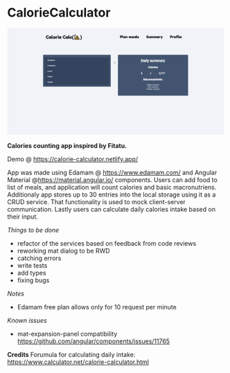 # CalorieCalculator

![CalorieCalculator Demo](demo/calorie-calc-addingItem.gif)

**Calories counting app inspired by Fitatu.**

Demo @ https://calorie-calculator.netlify.app/

App was made using Edamam @ https://www.edamam.com/ and Angular Material @https://material.angular.io/ components.
Users can add food to list of meals, and application will count calories and basic macronutriens.
Additionaly app stores up to 30 entries into the local storage using it as a CRUD service. That functionality is used to mock client-server communication.
Lastly users can calculate daily calories intake based on their input.


*Things to be done*
- refactor of the services based on feedback from code reviews
- reworking mat dialog to be RWD
- catching errors
- write tests
- add types
- fixing bugs


*Notes*
- Edamam free plan allows only for 10 request per minute


*Known issues*
- mat-expansion-panel compatibility https://github.com/angular/components/issues/11765

**Credits**
Forumula for calculating daily intake: https://www.calculator.net/calorie-calculator.html
